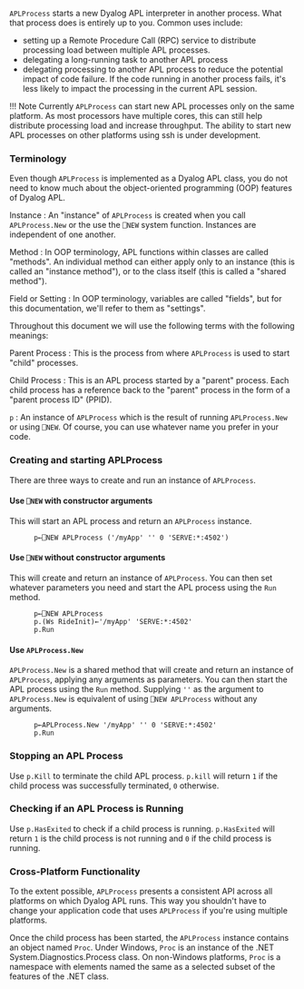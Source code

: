 `APLProcess` starts a new Dyalog APL interpreter in another process. What that process does is entirely up to you. Common uses include:

* setting up a Remote Procedure Call (RPC) service to distribute processing load between multiple APL processes.
* delegating a long-running task to another APL process
* delegating processing to another APL process to reduce the potential impact of code failure. If the code running in another process fails, it's less likely to impact the processing in the current APL session.

!!! Note
    Currently `APLProcess` can start new APL processes only on the same platform. As most processors have multiple cores, this can still help distribute processing load and increase throughput. The ability to start new APL processes on other platforms using ssh is under development.

### Terminology
Even though `APLProcess` is implemented as a Dyalog APL class, you do not need to know much about the object-oriented programming (OOP) features of Dyalog APL.

Instance
: An "instance" of `APLProcess` is created when you call `APLProcess.New` or the use the `⎕NEW` system function.  Instances are independent of one another.

Method
: In OOP terminology, APL functions within classes are called "methods". An individual method can either apply only to an instance (this is called an "instance method"), or to the class itself (this is called a "shared method").

Field or Setting
: In OOP terminology, variables are called "fields", but for this documentation, we'll refer to them as "settings".

Throughout this document we will use the following terms with the following meanings:

Parent Process
: This is the process from where `APLProcess` is used to start "child" processes.

Child Process
: This is an APL process started by a "parent" process. Each child process has a reference back to the "parent" process in the form of a "parent process ID" (PPID).

`p`
: An instance of `APLProcess` which is the result of running `APLProcess.New` or using `⎕NEW`. Of course, you can use whatever name you prefer in your code. 

### Creating and starting APLProcess
There are three ways to create and run an instance of `APLProcess`.

#### Use `⎕NEW` with constructor arguments
This will start an APL process and return an `APLProcess` instance.
```
      p←⎕NEW APLProcess ('/myApp' '' 0 'SERVE:*:4502')
```

#### Use `⎕NEW` without constructor arguments
This will create and return an instance of `APLProcess`. You can then set whatever parameters you need and start the APL process using the `Run` method.
```   
      p←⎕NEW APLProcess
      p.(Ws RideInit)←'/myApp' 'SERVE:*:4502'
      p.Run
```
#### Use `APLProcess.New`
`APLProcess.New` is a shared method that will create and return an instance of `APLProcess`, applying any arguments as parameters. You can then start the APL process using the `Run` method.
Supplying `''` as the argument to `APLProcess.New` is equivalent of using `⎕NEW APLProcess` without any arguments.
```
      p←APLProcess.New '/myApp' '' 0 'SERVE:*:4502'
      p.Run
```

### Stopping an APL Process

Use `p.Kill` to terminate the child APL process. `p.kill` will return `1` if the child process was successfully terminated, `0` otherwise.

### Checking if an APL Process is Running

Use `p.HasExited` to check if a child process is running. `p.HasExited` will return `1` is the child process is not running and `0` if the child process is running. 

### Cross-Platform Functionality
To the extent possible, `APLProcess` presents a consistent API across all platforms on which Dyalog APL runs. This way you shouldn't have to change your application code that uses `APLProcess` if you're using multiple platforms.

Once the child process has been started, the `APLProcess` instance contains an object named `Proc`. Under Windows, `Proc` is an instance of the .NET System.Diagnostics.Process class. On non-Windows platforms, `Proc` is a namespace with elements named the same as a selected subset of the features of the .NET class.